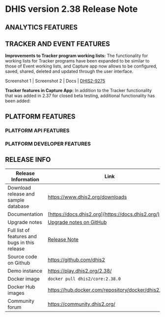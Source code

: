 # DHIS version 2.38 Release Note

## ANALYTICS FEATURES



## TRACKER AND EVENT FEATURES

**Improvements to Tracker program working lists:** The functionality for working lists for Tracker programs have been expanded to be similar to those of Event working lists, and Capture app now allows  to be configured, saved, shared, deleted and updated through the user interface. 

Screenshot 1 | Screenshot 2 | Docs | [DHIS2-9275](https://jira.dhis2.org/browse/DHIS2-9275)

**Tracker features in Capture App:** In addition to the Tracker functionality that was added in 2.37 for closed beta testing, additional functionality has been added:


## PLATFORM FEATURES



### PLATFORM API FEATURES



### PLATFORM DEVELOPER FEATURES



## RELEASE INFO

|Release Information|Link|
| --- | --- |
|Download release and sample database|https://www.dhis2.org/downloads|
|Documentation|[https://docs.dhis2.org](https://docs.dhis2.org/)|
|Upgrade notes|[Upgrade notes on GitHub](https://github.com/dhis2/dhis2-releases/blob/master/releases/2.38/README.md)|
|Full list of features and bugs in this release|[Release Note](https://github.com/dhis2/dhis2-releases/blob/master/releases/2.38/ReleaseNote-2.38.md)|
|Source code on Github|https://github.com/dhis2|
|Demo instance|https://play.dhis2.org/2.38/|
|Docker image|`docker pull dhis2/core:2.38.0`|
|Docker Hub images|https://hub.docker.com/repository/docker/dhis2/core|
|Community forum|https://community.dhis2.org/|
